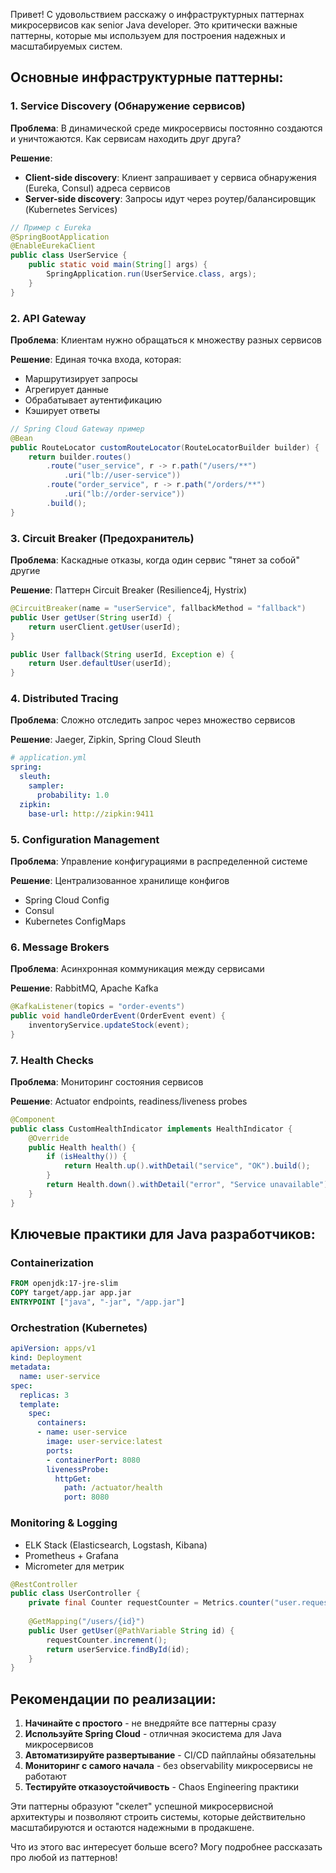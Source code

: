 Привет! С удовольствием расскажу о инфраструктурных паттернах микросервисов как senior Java developer. Это критически важные паттерны, которые мы используем для построения надежных и масштабируемых систем.

## Основные инфраструктурные паттерны:

### 1. **Service Discovery (Обнаружение сервисов)**
**Проблема**: В динамической среде микросервисы постоянно создаются и уничтожаются. Как сервисам находить друг друга?

**Решение**:
- **Client-side discovery**: Клиент запрашивает у сервиса обнаружения (Eureka, Consul) адреса сервисов
- **Server-side discovery**: Запросы идут через роутер/балансировщик (Kubernetes Services)

```java
// Пример с Eureka
@SpringBootApplication
@EnableEurekaClient
public class UserService {
    public static void main(String[] args) {
        SpringApplication.run(UserService.class, args);
    }
}
```

### 2. **API Gateway**
**Проблема**: Клиентам нужно обращаться к множеству разных сервисов

**Решение**: Единая точка входа, которая:
- Маршрутизирует запросы
- Агрегирует данные
- Обрабатывает аутентификацию
- Кэширует ответы

```java
// Spring Cloud Gateway пример
@Bean
public RouteLocator customRouteLocator(RouteLocatorBuilder builder) {
    return builder.routes()
        .route("user_service", r -> r.path("/users/**")
            .uri("lb://user-service"))
        .route("order_service", r -> r.path("/orders/**")
            .uri("lb://order-service"))
        .build();
}
```

### 3. **Circuit Breaker (Предохранитель)**
**Проблема**: Каскадные отказы, когда один сервис "тянет за собой" другие

**Решение**: Паттерн Circuit Breaker (Resilience4j, Hystrix)

```java
@CircuitBreaker(name = "userService", fallbackMethod = "fallback")
public User getUser(String userId) {
    return userClient.getUser(userId);
}

public User fallback(String userId, Exception e) {
    return User.defaultUser(userId);
}
```

### 4. **Distributed Tracing**
**Проблема**: Сложно отследить запрос через множество сервисов

**Решение**: Jaeger, Zipkin, Spring Cloud Sleuth

```yaml
# application.yml
spring:
  sleuth:
    sampler:
      probability: 1.0
  zipkin:
    base-url: http://zipkin:9411
```

### 5. **Configuration Management**
**Проблема**: Управление конфигурациями в распределенной системе

**Решение**: Централизованное хранилище конфигов
- Spring Cloud Config
- Consul
- Kubernetes ConfigMaps

### 6. **Message Brokers**
**Проблема**: Асинхронная коммуникация между сервисами

**Решение**: RabbitMQ, Apache Kafka

```java
@KafkaListener(topics = "order-events")
public void handleOrderEvent(OrderEvent event) {
    inventoryService.updateStock(event);
}
```

### 7. **Health Checks**
**Проблема**: Мониторинг состояния сервисов

**Решение**: Actuator endpoints, readiness/liveness probes

```java
@Component
public class CustomHealthIndicator implements HealthIndicator {
    @Override
    public Health health() {
        if (isHealthy()) {
            return Health.up().withDetail("service", "OK").build();
        }
        return Health.down().withDetail("error", "Service unavailable").build();
    }
}
```

## Ключевые практики для Java разработчиков:

### **Containerization**
```dockerfile
FROM openjdk:17-jre-slim
COPY target/app.jar app.jar
ENTRYPOINT ["java", "-jar", "/app.jar"]
```

### **Orchestration** (Kubernetes)
```yaml
apiVersion: apps/v1
kind: Deployment
metadata:
  name: user-service
spec:
  replicas: 3
  template:
    spec:
      containers:
      - name: user-service
        image: user-service:latest
        ports:
        - containerPort: 8080
        livenessProbe:
          httpGet:
            path: /actuator/health
            port: 8080
```

### **Monitoring & Logging**
- ELK Stack (Elasticsearch, Logstash, Kibana)
- Prometheus + Grafana
- Micrometer для метрик

```java
@RestController
public class UserController {
    private final Counter requestCounter = Metrics.counter("user.requests");
    
    @GetMapping("/users/{id}")
    public User getUser(@PathVariable String id) {
        requestCounter.increment();
        return userService.findById(id);
    }
}
```

## Рекомендации по реализации:

1. **Начинайте с простого** - не внедряйте все паттерны сразу
2. **Используйте Spring Cloud** - отличная экосистема для Java микросервисов
3. **Автоматизируйте развертывание** - CI/CD пайплайны обязательны
4. **Мониторинг с самого начала** - без observability микросервисы не работают
5. **Тестируйте отказоустойчивость** - Chaos Engineering практики

Эти паттерны образуют "скелет" успешной микросервисной архитектуры и позволяют строить системы, которые действительно масштабируются и остаются надежными в продакшене.

Что из этого вас интересует больше всего? Могу подробнее рассказать про любой из паттернов!